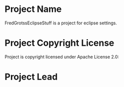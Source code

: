 Project Name
============

FredGrotssEclipseStuff is a project for eclipse settings.

Project Copyright License
=========================

Project is copyright licensed under Apache License 2.0:



Project Lead
============